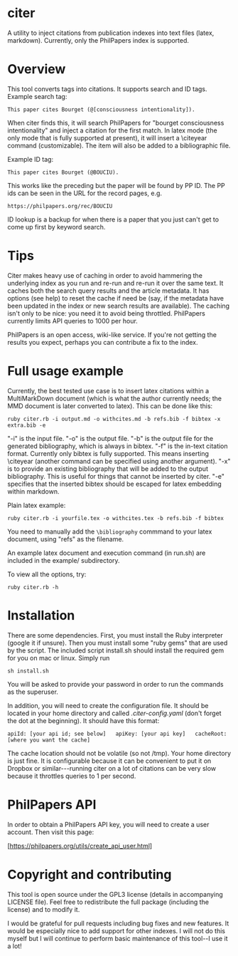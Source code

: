 # citer

A utility to inject citations from publication indexes into text files (latex, markdown). Currently, only the PhilPapers index is supported.

# Overview

This tool converts tags into citations. It supports search and ID tags.
Example search tag:

`This paper cites Bourget (@[consciousness intentionality]).`

When citer finds this, it will search PhilPapers for "bourget
consciousness intentionality" and inject a citation for the first match.
 In latex mode (the only
mode that is fully supported at present), it will insert a \citeyear
command (customizable).  The item will also be added to a bibliographic file.

Example ID tag:

`This paper cites Bourget (@BOUCIU).`

This works like the preceding but the paper will be found by PP ID. The PP
ids can be seen in the URL for the record pages, e.g.

`https://philpapers.org/rec/BOUCIU`

ID lookup is a backup for when there is a paper that you just can't get
to come up first by keyword search.

# Tips

Citer makes heavy use of caching in order to avoid hammering the
underlying index as you run and re-run and re-run it over the same text.
It caches both the search query results and the article metadata. It has
options (see help) to reset the cache if need be (say, if the metadata
have been updated in the index or new search results are available).
The caching isn't only to be nice: you need it to avoid being throttled.
PhilPapers currently limits API queries to 1000 per hour.

PhilPapers is an open access, wiki-like service. If you're not getting
the results you expect, perhaps you can contribute a fix to the index.


# Full usage example

Currently, the best tested use case is to insert latex citations within
a MultiMarkDown document (which is what the author currently needs; the MMD document is later converted to latex).
This can be done like this:

`ruby citer.rb -i output.md -o withcites.md -b refs.bib -f bibtex -x extra.bib -e `

"-i" is the input file. "-o" is the output file. "-b" is the output file
for the generated bibliography, which is always in bibtex. "-f" is the
in-text citation format. Currently only bibtex is fully supported. This
means inserting \citeyear (another command can be specified using another argument). "-x" is to provide an existing bibliography that will be added to the output bibliography. This is useful for things that cannot be inserted by citer. "-e" specifies that the inserted bibtex should be escaped for latex embedding within markdown.

Plain latex example:

`ruby citer.rb -i yourfile.tex -o withcites.tex -b refs.bib -f bibtex`

You need to manually add the `\bibliography` commmand to your latex
document, using "refs" as the filename.

An example latex document and execution command (in run.sh) are included in
the example/ subdirectory.

To view all the options, try:

`ruby citer.rb -h`

# Installation

There are some dependencies. First, you must install the Ruby
interpreter (google it if unsure). Then you must install some "ruby gems" that are used by the
script. The included script install.sh should install the required
gem for you on mac or linux. Simply run

`sh install.sh`

You will be asked to provide your password in order to run the commands
as the superuser.

In addition, you will need to create the configuration file. It should
be located in your home directory and called *.citer-config.yaml* (don't
forget the dot at the beginning). It should have this format:

`
apiId: [your api id; see below]  
apiKey: [your api key]  
cacheRoot: [where you want the cache]  
`

The cache location should not be volatile (so not /tmp). Your home directory is just
fine. It is configurable because it can be convenient to put it on
Dropbox or similar---running citer on a lot of citations can be very
slow because it throttles queries to 1 per second.

# PhilPapers API 

In order to obtain a PhilPapers API key, you will need to create a user
account. Then visit this page:

[https://philpapers.org/utils/create_api_user.html]

# Copyright and contributing

This tool is open source under the GPL3 license (details in
accompanying LICENSE file). Feel free to redistribute the full package
(including the license) and to modify it. 

I would be grateful for pull
requests including bug fixes and new features. It would be especially
nice to add support for other indexes. I will not do this myself but I
will continue to perform basic maintenance of this tool--I use it a lot!


